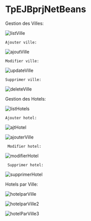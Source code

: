 # TpEJBprjNetBeans


Gestion des Villes:


![listVille](https://github.com/safiyadaoudi01/TpEJBprjNetBeans/assets/120654774/caa97d62-6810-4f4d-bc45-8290d1dab697)


    Ajouter ville:

    
![ajoutVille](https://github.com/safiyadaoudi01/TpEJBprjNetBeans/assets/120654774/702f6c9b-bb2a-473c-98c8-af587e3a6de4)


    Modifier ville:


![updateVille](https://github.com/safiyadaoudi01/TpEJBprjNetBeans/assets/120654774/62f6f935-d240-45a6-be0e-ab5c695a33a1)


    Supprimer ville:


![deleteVille](https://github.com/safiyadaoudi01/TpEJBprjNetBeans/assets/120654774/3883d949-9796-4b52-87b3-7c312b3e6bcb)




Gestion des Hotels:


![listHotels](https://github.com/safiyadaoudi01/TpEJBprjNetBeans/assets/120654774/5da65e19-654d-4677-9333-3e53058441ef)



    Ajouter hotel:


![ajtHotel](https://github.com/safiyadaoudi01/TpEJBprjNetBeans/assets/120654774/e26c00fe-576b-4a34-93c8-b50cbce32693)



![ajouterVille](https://github.com/safiyadaoudi01/TpEJBprjNetBeans/assets/120654774/e9ca8177-172d-403d-a4cb-9e35303d13ff)



     Modifier hotel:


![modifierHotel](https://github.com/safiyadaoudi01/TpEJBprjNetBeans/assets/120654774/8d7d3a99-d7d8-43cb-9a12-c3441f9bbac6)



     Supprimer hotel:


![supprimerHotel](https://github.com/safiyadaoudi01/TpEJBprjNetBeans/assets/120654774/85c077a0-ca68-40cd-90ff-7184036bc5cf)



Hotels par Ville:


![hotelparVille](https://github.com/safiyadaoudi01/TpEJBprjNetBeans/assets/120654774/fe771d3c-fda1-4250-b831-3add77579860)




![hotelparVille2](https://github.com/safiyadaoudi01/TpEJBprjNetBeans/assets/120654774/5b101f1e-8cd8-4644-9ed6-4da79e9eea72)




![hotelParVille3](https://github.com/safiyadaoudi01/TpEJBprjNetBeans/assets/120654774/4975ec76-9d12-49b9-8c85-5253e48c25fb)
